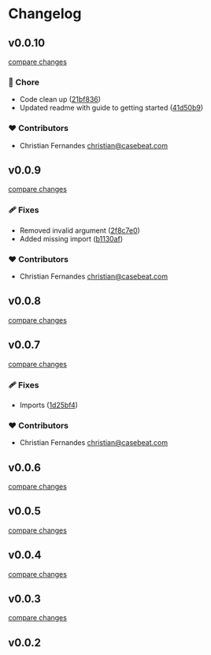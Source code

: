 # Changelog


## v0.0.10

[compare changes](https://github.com/casebeat/nuxt-contentful-pages/compare/v0.0.9...v0.0.10)

### 🏡 Chore

- Code clean up ([21bf836](https://github.com/casebeat/nuxt-contentful-pages/commit/21bf836))
- Updated readme with guide to getting started ([41d50b9](https://github.com/casebeat/nuxt-contentful-pages/commit/41d50b9))

### ❤️ Contributors

- Christian Fernandes <christian@casebeat.com>

## v0.0.9

[compare changes](https://github.com/casebeat/nuxt-contentful-pages/compare/v0.0.8...v0.0.9)

### 🩹 Fixes

- Removed invalid argument ([2f8c7e0](https://github.com/casebeat/nuxt-contentful-pages/commit/2f8c7e0))
- Added missing import ([b1130af](https://github.com/casebeat/nuxt-contentful-pages/commit/b1130af))

### ❤️ Contributors

- Christian Fernandes <christian@casebeat.com>

## v0.0.8

[compare changes](https://github.com/casebeat/nuxt-contentful-pages/compare/v0.0.7...v0.0.8)

## v0.0.7

[compare changes](https://github.com/casebeat/nuxt-contentful-pages/compare/v0.0.6...v0.0.7)

### 🩹 Fixes

- Imports ([1d25bf4](https://github.com/casebeat/nuxt-contentful-pages/commit/1d25bf4))

### ❤️ Contributors

- Christian Fernandes <christian@casebeat.com>

## v0.0.6

[compare changes](https://github.com/casebeat/nuxt-contentful-pages/compare/v0.0.5...v0.0.6)

## v0.0.5

[compare changes](https://github.com/casebeat/nuxt-contentful-pages/compare/v0.0.4...v0.0.5)

## v0.0.4

[compare changes](https://github.com/casebeat/nuxt-contentful-pages/compare/v0.0.3...v0.0.4)

## v0.0.3

[compare changes](https://github.com/casebeat/nuxt-contentful-pages/compare/v0.0.2...v0.0.3)

## v0.0.2

